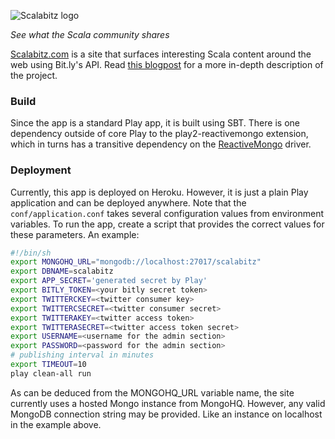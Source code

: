 
![Scalabitz logo](https://raw.github.com/sandermak/scalabitz/master/public/images/scalabitz_logo.png)

_See what the Scala community shares_

[Scalabitz.com](http://scalabitz.com) is a site that surfaces interesting Scala content around the web using Bit.ly's API. Read [this blogpost](http://branchandbound.net/blog/data/2013/05/launching-scalabitz/) for a more in-depth description of the project.

### Build
Since the app is a standard Play app, it is built using SBT. There is one dependency outside of core Play to the play2-reactivemongo extension, which in turns has a transitive dependency on the [ReactiveMongo](http://reactivemongo.org) driver. 

### Deployment
Currently, this app is deployed on Heroku. However, it is just a plain Play application and can be deployed anywhere. Note that the ```conf/application.conf``` takes several configuration values from environment variables. To run the app, create a script that provides the correct values for these parameters. An example:

```sh
#!/bin/sh
export MONGOHQ_URL="mongodb://localhost:27017/scalabitz"
export DBNAME=scalabitz
export APP_SECRET='generated secret by Play'
export BITLY_TOKEN=<your bitly secret token>
export TWITTERCKEY=<twitter consumer key>
export TWITTERCSECRET=<twitter consumer secret>
export TWITTERAKEY=<twitter access token>
export TWITTERASECRET=<twitter access token secret>
export USERNAME=<username for the admin section>
export PASSWORD=<password for the admin section>
# publishing interval in minutes
export TIMEOUT=10
play clean-all run 
```

As can be deduced from the MONGOHQ_URL variable name, the site currently uses a hosted Mongo instance from MongoHQ. However, any valid MongoDB connection string may be provided. Like an instance on localhost in the example above.